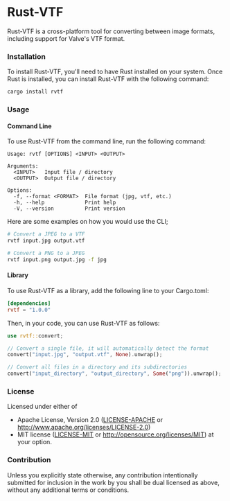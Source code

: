 # Rust-VTF

Rust-VTF is a cross-platform tool for converting between image formats, including support for Valve's VTF format.

### Installation
To install Rust-VTF, you'll need to have Rust installed on your system. Once Rust is installed, you can install Rust-VTF with the following command:

```sh
cargo install rvtf
```

### Usage
#### Command Line
To use Rust-VTF from the command line, run the following command:

```plain
Usage: rvtf [OPTIONS] <INPUT> <OUTPUT>

Arguments:
  <INPUT>   Input file / directory
  <OUTPUT>  Output file / directory

Options:
  -f, --format <FORMAT>  File format (jpg, vtf, etc.)
  -h, --help             Print help
  -V, --version          Print version
```

Here are some examples on how you would use the CLI;

```sh
# Convert a JPEG to a VTF
rvtf input.jpg output.vtf

# Convert a PNG to a JPEG
rvtf input.png output.jpg -f jpg
```

#### Library
To use Rust-VTF as a library, add the following line to your Cargo.toml:

```toml
[dependencies]
rvtf = "1.0.0"
```

Then, in your code, you can use Rust-VTF as follows:

```rust
use rvtf::convert;

// Convert a single file, it will automatically detect the format
convert("input.jpg", "output.vtf", None).unwrap();

// Convert all files in a directory and its subdirectories
convert("input_directory", "output_directory", Some("png")).unwrap();
```


### License

Licensed under either of
 * Apache License, Version 2.0 ([LICENSE-APACHE](LICENSE-APACHE) or http://www.apache.org/licenses/LICENSE-2.0)
 * MIT license ([LICENSE-MIT](LICENSE-MIT) or http://opensource.org/licenses/MIT)
at your option.

### Contribution

Unless you explicitly state otherwise, any contribution intentionally submitted
for inclusion in the work by you shall be dual licensed as above, without any
additional terms or conditions.
